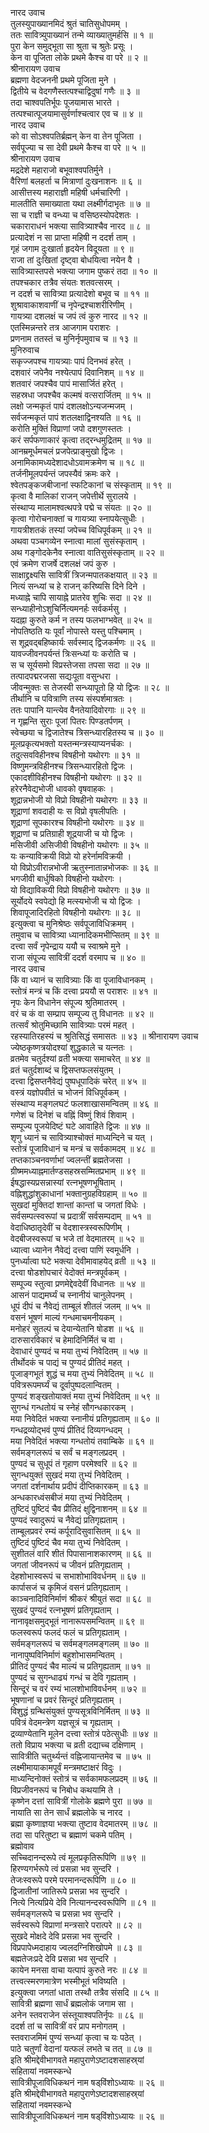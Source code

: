 नारद उवाच  
तुलस्युपाख्यानमिदं श्रुतं चातिसुधोपमम् ।  
ततः सावित्र्युपाख्यानं तन्मे व्याख्यातुमर्हसि ॥ १ ॥  
पुरा केन समुद्‌भूता सा श्रुता च श्रुतेः प्रसूः ।  
केन वा पूजिता लोके प्रथमे कैश्च वा परे ॥ २ ॥  
श्रीनारायण उवाच  
ब्रह्मणा वेदजननी प्रथमे पूजिता मुने ।  
द्वितीये च वेदगणैस्तत्पश्चाद्विदुषां गणैः ॥ ३ ॥  
तदा चाश्वपतिर्भूपः पूजयामास भारते ।  
तत्पश्चात्पूजयामासुर्वर्णाश्चत्वार एव च ॥ ४ ॥  
नारद उवाच  
को वा सोऽश्वपतिर्ब्रह्मन् केन वा तेन पूजिता ।  
सर्वपूज्या च सा देवी प्रथमे कैश्च वा परे ॥ ५ ॥  
श्रीनारायण उवाच  
मद्रदेशे महाराजो बभूवाश्वपतिर्मुने ।  
वैरिणां बलहर्ता च मित्राणां दुःखनाशनः ॥ ६ ॥  
आसीत्तस्य महाराज्ञी महिषी धर्मचारिणी ।  
मालतीति समाख्याता यथा लक्ष्मीर्गदाभृतः ॥ ७ ॥  
सा च राज्ञी च वन्ध्या च वसिष्ठस्योपदेशतः ।  
चकाराराधनं भक्त्या सावित्र्याश्चैव नारद ॥ ८ ॥  
प्रत्यादेशं न सा प्राप्ता महिषी न ददर्श ताम् ।  
गृहं जगाम दुःखार्ता हृदयेन विदूयता ॥ ९ ॥  
राजा तां दुःखितां दृष्ट्वा बोधयित्वा नयेन वै ।  
सावित्र्यास्तपसे भक्त्या जगाम पुष्करं तदा ॥ १० ॥  
तपश्चकार तत्रैव संयतः शतवत्सरम् ।  
न ददर्श च सावित्र्या प्रत्यादेशो बभूव च ॥ ११ ॥  
शुश्रावाकाशवाणीं च नृपेन्द्रश्चाशरीरिणीम् ।  
गायत्र्या दशलक्षं च जपं त्वं कुरु नारद ॥ १२ ॥  
एतस्मिन्नन्तरे तत्र आजगाम पराशरः ।  
प्रणनाम ततस्तं च मुनिर्नृपमुवाच च ॥ १३ ॥  
मुनिरुवाच  
सकृज्जपश्च गायत्र्याः पापं दिनभवं हरेत् ।  
दशवारं जपेनैव नश्येत्पापं दिवानिशम् ॥ १४ ॥  
शतवारं जपश्चैव पापं मासार्जितं हरेत् ।  
सहस्रधा जपश्चैव कल्मषं वत्सरार्जितम् ॥ १५ ॥  
लक्षो जन्मकृतं पापं दशलक्षोऽन्यजन्मजम् ।  
सर्वजन्मकृतं पापं शतलक्षाद्विनश्यति ॥ १६ ॥  
करोति मुक्तिं विप्राणां जपो दशगुणस्ततः ।  
करं सर्पफणाकारं कृत्वा तद्‌रन्धमुद्रितम् ॥ १७ ॥  
आनम्रमूर्धमचलं प्रजपेत्प्राङ्‌मुखो द्विजः ।  
अनामिकामध्यदेशादधोऽवामक्रमेण च ॥ १८ ॥  
तर्जनीमूलपर्यन्तं जपस्यैवं क्रमः करे ।  
श्वेतपङ्‌कजबीजानां स्फटिकानां च संस्कृताम् ॥ १९ ॥  
कृत्वा वै मालिकां राजन् जपेत्तीर्थे सुरालये ।  
संस्थाप्य मालामश्वत्थपत्रे पद्मे च संयतः ॥ २० ॥  
कृत्वा गोरोचनाक्तां च गायत्र्या स्नापयेत्सुधीः ।  
गायत्रीशतकं तस्यां जपेच्च विधिपूर्वकम् ॥ २१ ॥  
अथवा पञ्चगव्येन स्नात्वा मालां सुसंस्कृताम् ।  
अथ गङ्‌गोदकेनैव स्नात्वा वातिसुसंस्कृताम् ॥ २२ ॥  
एवं क्रमेण राजर्षे दशलक्षं जपं कुरु ।  
साक्षाद्द्रक्ष्यसि सावित्रीं त्रिजन्मपातकक्षयात् ॥ २३ ॥  
नित्यं सन्ध्यां च हे राजन् करिष्यसि दिने दिने ।  
मध्याह्ने चापि सायाह्ने प्रातरेव शुचिः सदा ॥ २४ ॥  
सन्ध्याहीनोऽशुचिर्नित्यमनर्हः सर्वकर्मसु ।  
यदह्ना कुरुते कर्म न तस्य फलभाग्भवेत् ॥ २५ ॥  
नोपतिष्ठति यः पूर्वां नोपास्ते यस्तु पश्चिमाम् ।  
स शूद्रवद्‌बहिष्कार्यः सर्वस्माद्‌ द्विजकर्मणः ॥ २६ ॥  
यावज्जीवनपर्यन्तं त्रिःसन्ध्यां यः करोति च ।  
स च सूर्यसमो विप्रस्तेजसा तपसा सदा ॥ २७ ॥  
तत्पादपद्मरजसा सद्यःपूता वसुन्धरा ।  
जीवन्मुक्तः स तेजस्वी सन्ध्यापूतो हि यो द्विजः ॥ २८ ॥  
तीर्थानि च पवित्राणि तस्य संस्पर्शमात्रतः ।  
ततः पापानि यान्त्येव वैनतेयादिवोरगाः ॥ २९ ॥  
न गृह्णन्ति सुराः पूजां पितरः पिण्डतर्पणम् ।  
स्वेच्छया च द्विजातेश्च त्रिसन्ध्यारहितस्य च ॥ ३० ॥  
मूलप्रकृत्यभक्तो यस्तन्मन्त्रस्याप्यनर्चकः ।  
तदुत्सवविहीनश्च विषहीनो यथोरगः ॥ ३१ ॥  
विष्णुमन्त्रविहीनश्च त्रिसन्ध्यारहितो द्विजः ।  
एकादशीविहीनश्च विषहीनो यथोरगः ॥ ३२ ॥  
हरेरनैवेद्यभोजी धावको वृषवाहकः ।  
शूद्रान्नभोजी यो विप्रो विषहीनो यथोरगः ॥ ३३ ॥  
शूद्राणां शवदाही यः स विप्रो वृषलीपतिः ।  
शूद्राणां सूपकारश्च विषहीनो यथोरगः ॥ ३४ ॥  
शूद्राणां च प्रतिग्राही शूद्रयाजी च यो द्विजः ।  
मसिजीवी असिजीवी विषहीनो यथोरगः ॥ ३५ ॥  
यः कन्याविक्रयी विप्रो यो हरेर्नामविक्रयी ।  
यो विप्रोऽवीरान्नभोजी ऋतुस्नातान्नभोजकः ॥ ३६ ॥  
भगजीवी बार्धुषिको विषहीनो यथोरगः ।  
यो विद्याविकयी विप्रो विषहीनो यथोरगः ॥ ३७ ॥  
सूर्योदये स्वपेद्यो हि मत्स्यभोजी च यो द्विजः ।  
शिवापूजादिरहितो विषहीनो यथोरगः ॥ ३८ ॥  
इत्युक्त्वा च मुनिश्रेष्ठः सर्वपूजाविधिक्रमम् ।  
तमुवाच च सावित्र्या ध्यानादिकमभीप्सितम् ॥ ३९ ॥  
दत्त्वा सर्वं नृपेन्द्राय ययौ च स्वाश्रमे मुने ।  
राजा संपूज्य सावित्रीं ददर्श वरमाप च ॥ ४० ॥  
नारद उवाच  
किं वा ध्यानं च सावित्र्याः किं वा पूजाविधानकम् ।  
स्तोत्रं मन्त्रं च किं दत्त्वा प्रययौ स पराशरः ॥ ४१ ॥  
नृपः केन विधानेन संपूज्य श्रुतिमातरम् ।  
वरं च कं वा सम्प्राप सम्पूज्य तु विधानतः ॥ ४२ ॥  
तत्सर्वं श्रोतुमिच्छामि सावित्र्याः परमं महत् ।  
रहस्यातिरहस्यं च श्रुतिसिद्धं समासतः ॥ ४३ ॥
श्रीनारायण उवाच  
ज्येष्ठकृष्णत्रयोदश्यां शुद्धकाले च यत्नतः ।  
व्रतमेव चतुर्दश्यां व्रती भक्त्या समाचरेत् ॥ ४४ ॥  
व्रतं चतुर्दशाब्दं च द्विसप्तफलसंयुतम् ।  
दत्त्वा द्विसप्तनैवेद्यं पुष्पधूपादिकं चरेत् ॥ ४५ ॥  
वस्त्रं यज्ञोपवीतं च भोजनं विधिपूर्वकम् ।  
संस्थाप्य मङ्‌गलघटं फलशाखासमन्वितम् ॥ ४६ ॥  
गणेशं च दिनेशं च वह्निं विष्णुं शिवं शिवाम् ।  
सम्पूज्य पूजयेदिष्टं घटे आवाहिते द्विजः ॥ ४७ ॥  
शृणु ध्यानं च सावित्र्याश्चोक्तं माध्यन्दिने च यत् ।  
स्तोत्रं पूजाविधानं च मन्त्रं च सर्वकामदम् ॥ ४८ ॥  
तप्तकाञ्चनवर्णाभां ज्वलन्तीं ब्रह्मतेजसा ।  
ग्रीष्ममध्याह्नमार्तण्डसहस्रसम्मितप्रभाम् ॥ ४९ ॥  
ईषद्धास्यप्रसन्नास्यां रत्नभूषणभूषिताम् ।  
वह्निशुद्धांशुकाधानां भक्तानुग्रहविग्रहाम् ॥ ५० ॥  
सुखदां मुक्तिदां शान्तां कान्तां च जगतां विधेः ।  
सर्वसम्पत्स्वरूपां च प्रदात्रीं सर्वसम्पदाम् ॥ ५१ ॥  
वेदाधिष्ठातृदेवीं च वेदशास्त्रस्वरूपिणीम् ।  
वेदबीजस्वरूपां च भजे तां वेदमातरम् ॥ ५२ ॥  
ध्यात्वा ध्यानेन नैवेद्यं दत्त्वा पाणिं स्वमूर्धनि ।  
पुनर्ध्यात्वा घटे भक्त्या देवीमावाहयेद्‌ व्रती ॥ ५३ ॥  
दत्त्वा षोडशोपचारं वेदोक्तं मन्त्रपूर्वकम् ।  
सम्पूज्य स्तुत्वा प्रणमेद्देवदेवीं विधानतः ॥ ५४ ॥  
आसनं पाद्यमर्घ्यं च स्नानीयं चानुलेपनम् ।  
धूपं दीपं च नैवेद्यं ताम्बूलं शीतलं जलम् ॥ ५५ ॥  
वसनं भूषणं माल्यं गन्धमाचमनीयकम् ।  
मनोहरं सुतल्पं च देयान्येतानि षोडश ॥ ५६ ॥  
दारुसारविकारं च हेमादिनिर्मितं च वा ।  
देवाधारं पुण्यदं च मया तुभ्यं निवेदितम् ॥ ५७ ॥  
तीर्थोदकं च पाद्यं च पुण्यदं प्रीतिदं महत् ।  
पूजाङ्‌गभूतं शुद्धं च मया तुभ्यं निवेदितम् ॥ ५८ ॥  
पवित्ररूपमर्घ्यं च दूर्वापुष्पदलान्वितम् ।  
पुण्यदं शङ्‌खतोयाक्तं मया तुभ्यं निवेदितम् ॥ ५९ ॥  
सुगन्धं गन्धतोयं च स्नेहं सौगन्धकारकम् ।  
मया निवेदितं भक्त्या स्नानीयं प्रतिगृह्यताम् ॥ ६० ॥  
गन्धद्रव्योद्भवं पुण्यं प्रीतिदं दिव्यगन्धदम् ।  
मया निवेदितं भक्त्या गन्धतोयं तवाम्बिके ॥ ६१ ॥  
सर्वमङ्‌गलरूपं च सर्वं च मङ्‌गलप्रदम् ।  
पुण्यदं च सुधूपं तं गृहाण परमेश्वरि ॥ ६२ ॥  
सुगन्धयुक्तं सुखदं मया तुभ्यं निवेदितम् ।  
जगतां दर्शनार्थाय प्रदीपं दीप्तिकारकम् ॥ ६३ ॥  
अन्धकारध्वंसबीजं मया तुभ्यं निवेदितम् ।  
तुष्टिदं पुष्टिदं चैव प्रीतिदं क्षुद्विनाशनम् ॥ ६४ ॥  
पुण्यदं स्वादुरूपं च नैवेद्यं प्रतिगृह्यताम् ।  
ताम्बूलप्रवरं रम्यं कर्पूरादिसुवासितम् ॥ ६५ ॥  
तुष्टिदं पुष्टिदं चैव मया तुभ्यं निवेदितम् ।  
सुशीतलं वारि शीतं पिपासानाशकारणम् ॥ ६६ ॥  
जगतां जीवनरूपं च जीवनं प्रतिगृह्यताम् ।  
देहशोभास्वरूपं च सभाशोभाविवर्धनम् ॥ ६७ ॥  
कार्पासजं च कृमिजं वसनं प्रतिगृह्यताम् ।  
काञ्चनादिविनिर्माणं श्रीकरं श्रीयुतं सदा ॥ ६८ ॥  
सुखदं पुण्यदं रत्नभूषणं प्रतिगृह्यताम् ।  
नानावृक्षसमुद्‌भूतं नानारूपसमन्वितम् ॥ ६९ ॥  
फलस्वरूपं फलदं फलं च प्रतिगृह्यताम् ।  
सर्वमङ्‌गलरूपं च सर्वमङ्‌गलमङ्‌गलम् ॥ ७० ॥  
नानापुष्पविनिर्माणं बहुशोभासमन्वितम् ।  
प्रीतिदं पुण्यदं चैव माल्यं च प्रतिगृह्यताम् ॥ ७१ ॥  
पुण्यदं च सुगन्धाढ्यं गन्धं च देवि गृह्यताम् ।  
सिन्दूरं च वरं रम्यं भालशोभाविवर्धनम् ॥ ७२ ॥  
भूषणानां च प्रवरं सिन्दूरं प्रतिगृह्यताम् ।  
विशुद्धं ग्रन्थिसंयुक्तं पुण्यसूत्रविनिर्मितम् ॥ ७३ ॥  
पवित्रं वेदमन्त्रेण यज्ञसूत्रं च गृह्यताम् ।  
द्रव्याण्येतानि मूलेन दत्त्वा स्तोत्रं पठेत्सुधीः ॥ ७४ ॥  
ततो विप्राय भक्त्या च व्रती दद्याच्च दक्षिणाम् ।  
सावित्रीति चतुर्थ्यन्तं वह्निजायान्तमेव च ॥ ७५ ॥  
लक्ष्मीमायाकामपूर्वं मन्त्रमष्टाक्षरं विदुः ।  
माध्यन्दिनोक्तं स्तोत्रं च सर्वकामफलप्रदम् ॥ ७६ ॥  
विप्रजीवनरूपं च निबोध कथयामि ते ।  
कृष्णेन दत्तां सावित्रीं गोलोके ब्रह्मणे पुरा ॥ ७७ ॥  
नायाति सा तेन सार्धं ब्रह्मलोके च नारद ।  
ब्रह्मा कृष्णाज्ञया भक्त्या तुष्टाव वेदमातरम् ॥ ७८ ॥  
तदा सा परितुष्टा च ब्रह्माणं चकमे पतिम् ।  
ब्रह्मोवाव  
सच्चिदानन्दरूपे त्वं मूलप्रकृतिरूपिणि ॥ ७९ ॥  
हिरण्यगर्भरूपे त्वं प्रसन्ना भव सुन्दरि ।  
तेजःस्वरूपे परमे परमानन्दरूपिणि ॥ ८० ॥  
द्विजातीनां जातिरूपे प्रसन्ना भव सुन्दरि ।  
नित्ये नित्यप्रिये देवि नित्यानन्दस्वरूपिणि ॥ ८१ ॥  
सर्वमङ्‌गलरूपे च प्रसन्ना भव सुन्दरि ।  
सर्वस्वरूपे विप्राणां मन्त्रसारे परात्परे ॥ ८२ ॥  
सुखदे मोक्षदे देवि प्रसन्ना भव सुन्दरि ।  
विप्रपापेध्मदाहाय ज्वलदग्निशिखोपमे ॥ ८३ ॥  
बह्मतेजःप्रदे देवि प्रसन्ना भव सुन्दरि ।  
कायेन मनसा वाचा यत्पापं कुरुते नरः ॥ ८४ ॥  
तत्त्वत्स्मरणमात्रेण भस्मीभूतं भविष्यति ।  
इत्युक्त्वा जगतां धाता तस्थौ तत्रैव संसदि ॥ ८५ ॥  
सावित्री ब्रह्मणा सार्धं ब्रह्मलोकं जगाम सा ।  
अनेन स्तवराजेन संस्तूयाश्वपतिर्नृपः ॥ ८६ ॥  
ददर्श तां च सावित्रीं वरं प्राप मनोगतम् ।  
स्तवराजमिमं पुण्यं सन्ध्यां कृत्वा च यः पठेत् ।  
पाठे चतुर्णां वेदानां यत्फलं लभते च तत् ॥ ८७ ॥  
इति श्रीमद्देवीभागवते महापुराणेऽष्टादशसाहस्र्यां  
सहितायां नवमस्कन्धे  
सावित्रीपूजाविधिकथनं नाम षड्‌विंशोऽध्यायः ॥ २६ ॥  
इति श्रीमद्देवीभागवते महापुराणेऽष्टादशसाहस्र्यां  
सहितायां नवमस्कन्धे  
सावित्रीपूजाविधिकथनं नाम षड्‌विंशोऽध्यायः ॥ २६ ॥

